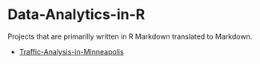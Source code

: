 # Data-Analytics-in-R

Projects that are primarilly written in R Markdown translated to Markdown.
* [Traffic-Analysis-in-Minneapolis](https://github.com/JckBauer/Data-Analytics-in-R/blob/main/Traffic-Analysis-in-Minneapolis/Traffic-Analysis-in-Minneapolis.md)
